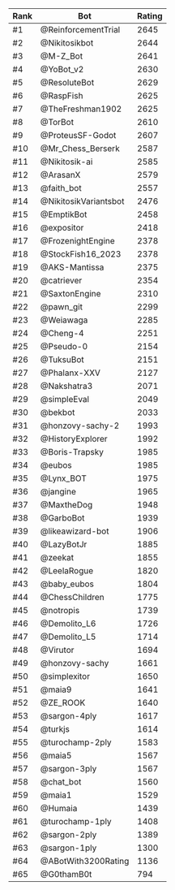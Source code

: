 Rank|Bot|Rating
---|---|---
#1|@ReinforcementTrial|2645
#2|@Nikitosikbot|2644
#3|@M-Z_Bot|2641
#4|@YoBot_v2|2630
#5|@ResoluteBot|2629
#6|@RaspFish|2625
#7|@TheFreshman1902|2625
#8|@TorBot|2610
#9|@ProteusSF-Godot|2607
#10|@Mr_Chess_Berserk|2587
#11|@Nikitosik-ai|2585
#12|@ArasanX|2579
#13|@faith_bot|2557
#14|@NikitosikVariantsbot|2476
#15|@EmptikBot|2458
#16|@expositor|2418
#17|@FrozenightEngine|2378
#18|@StockFish16_2023|2378
#19|@AKS-Mantissa|2375
#20|@catriever|2354
#21|@SaxtonEngine|2310
#22|@pawn_git|2299
#23|@Weiawaga|2285
#24|@Cheng-4|2251
#25|@Pseudo-0|2154
#26|@TuksuBot|2151
#27|@Phalanx-XXV|2127
#28|@Nakshatra3|2071
#29|@simpleEval|2049
#30|@bekbot|2033
#31|@honzovy-sachy-2|1993
#32|@HistoryExplorer|1992
#33|@Boris-Trapsky|1985
#34|@eubos|1985
#35|@Lynx_BOT|1975
#36|@jangine|1965
#37|@MaxtheDog|1948
#38|@GarboBot|1939
#39|@likeawizard-bot|1906
#40|@LazyBotJr|1885
#41|@zeekat|1855
#42|@LeelaRogue|1820
#43|@baby_eubos|1804
#44|@ChessChildren|1775
#45|@notropis|1739
#46|@Demolito_L6|1726
#47|@Demolito_L5|1714
#48|@Virutor|1694
#49|@honzovy-sachy|1661
#50|@simplexitor|1650
#51|@maia9|1641
#52|@ZE_ROOK|1640
#53|@sargon-4ply|1617
#54|@turkjs|1614
#55|@turochamp-2ply|1583
#56|@maia5|1567
#57|@sargon-3ply|1567
#58|@chat_bot|1560
#59|@maia1|1529
#60|@Humaia|1439
#61|@turochamp-1ply|1408
#62|@sargon-2ply|1389
#63|@sargon-1ply|1300
#64|@ABotWith3200Rating|1136
#65|@G0thamB0t|794
